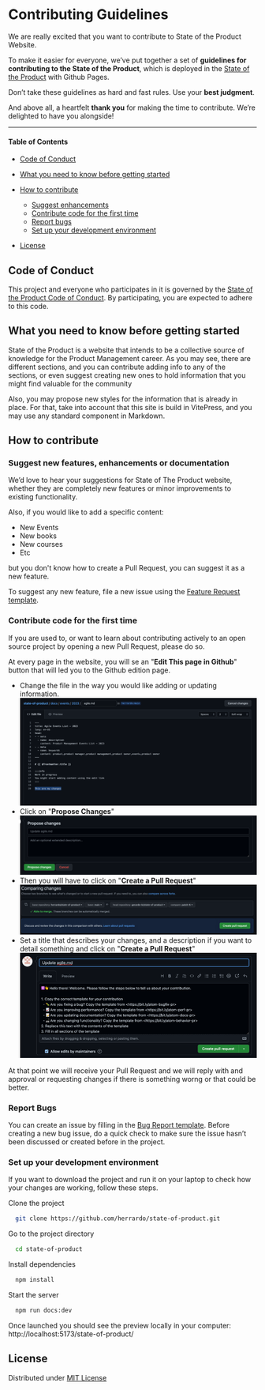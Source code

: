 # Contributing Guidelines

We are really excited that you want to contribute to State of the Product Website.

To make it easier for everyone, we’ve put together a set of **guidelines for contributing to the
State of the Product**, which is deployed in the
[State of the Product](https://herrardo.github.io/state-of-product/) with Github Pages.

Don’t take these guidelines as hard and fast rules. Use your **best judgment**.

And above all, a heartfelt **thank you** for making the time to contribute. We’re delighted to have
you alongside!

---

#### Table of Contents

- [Code of Conduct](#code-of-conduct)
- [What you need to know before getting started](#what-you-need-to-know-before-getting-started)
- [How to contribute](#how-to-contribute)

  - [Suggest enhancements](#suggest-new-features-enhancements-or-documentation)
  - [Contribute code for the first time](#contribute-code-for-the-first-time)
  - [Report bugs](#report-bugs)
  - [Set up your development environment](#set-up-your-development-environment)

- [License](#license)

## Code of Conduct

This project and everyone who participates in it is governed by the
[State of the Product Code of Conduct](CODE_OF_CONDUCT.md). By participating, you are expected to adhere to
this code.

## What you need to know before getting started

State of the Product is a website that intends to be a collective source of knowledge for the Product Management career.
As you may see, there are different sections, and you can contribute adding info to any of the sections, or even suggest creating new ones to hold information that you might find valuable for the community

Also, you may propose new styles for the information that is already in place. For that, take into account that this site is build in VitePress, and you may use any standard component in Markdown.

## How to contribute

### Suggest new features, enhancements or documentation

We’d love to hear your suggestions for State of The Product website, whether they are completely new
features or minor improvements to existing functionality.

Also, if you would like to add a specific content:

- New Events
- New books
- New courses
- Etc

but you don't know how to create a Pull Request, you can suggest it as a new feature.

To suggest any new feature, file a new issue using the
[Feature Request template](https://github.com/herrardo/state-of-product/issues/new/choose).

### Contribute code for the first time

If you are used to, or want to learn about contributing actively to an open source project by opening a new Pull Request,
please do so.

At every page in the website, you will se an "**Edit This page in Github**" button that will led
you to the Github edition page.

- Change the file in the way you would like adding or updating information.
  ![edit file](assets/github_edit_file.png)
- Click on "**Propose Changes**"
  ![propose changes](assets/github_propose_changes.png)
- Then you will have to click on "**Create a Pull Request**"
  ![create pr](assets/github_create_pr.png)
- Set a title that describes your changes, and a description if you want to detail something and click on "**Create a Pull Request**"
  ![edit pr](assets/github_pr_info.png)

At that point we will receive your Pull Request and we will reply with and approval or requesting changes if there is
something worng or that could be better.

### Report Bugs

You can create an issue by filling in the
[Bug Report template](https://github.com/herrardo/state-of-product/issues/new/choose). Before creating a new bug
issue, do a quick check to make sure the issue hasn’t been discussed or created before in the
project.

### Set up your development environment

If you want to download the project and run it on your laptop to check how your changes are working, follow these steps.

Clone the project

```bash
  git clone https://github.com/herrardo/state-of-product.git
```

Go to the project directory

```bash
  cd state-of-product
```

Install dependencies

```bash
  npm install
```

Start the server

```bash
  npm run docs:dev
```

Once launched you should see the preview locally in your computer: http://localhost:5173/state-of-product/

## License

Distributed under [MIT License](./../LICENSE)
